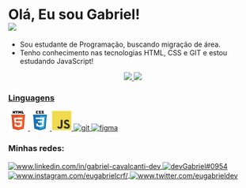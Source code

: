 ### <h1>Olá, Eu sou Gabriel! <img src="https://raw.githubusercontent.com/iampavangandhi/iampavangandhi/master/gifs/Hi.gif" style="width: 30px; display:block;" data-target="animated-image.originalImage"></h1>

- Sou estudante de Programação, buscando migração de área.
- Tenho conhecimento nas tecnologias HTML, CSS e GIT e estou estudando JavaScript!

<div display="flex" align="center">
  <a href="https://github.com/gabrielcavalcantids">
  <img height="140em" src="https://github-readme-stats.vercel.app/api?username=gabrielcavalcantids&show_icons=true&theme=dark&include_all_commits=true&count_private=true"/>
  <img height="140em" src="https://github-readme-stats.vercel.app/api/top-langs/?username=gabrielcavalcantids&layout=compact&langs_count=7&theme=dark"/>
</div>
   <h3 align="left">Linguagens</h3>
   <p align="left">
     <a href="https://www.w3.org/html/" target="_blank" rel="noreferrer"> 
       <img src="https://raw.githubusercontent.com/devicons/devicon/master/icons/html5/html5-original-wordmark.svg" alt="html5" width="40" height="40"/> 
     </a> 
     <a href="https://www.w3schools.com/css/" target="_blank" rel="noreferrer"> 
       <img src="https://raw.githubusercontent.com/devicons/devicon/master/icons/css3/css3-original-wordmark.svg" alt="css3" width="40" height="40"/> 
     </a> 
     <a href="https://developer.mozilla.org/en-US/docs/Web/JavaScript" target="_blank" rel="noreferrer"> 
       <img src="https://raw.githubusercontent.com/devicons/devicon/master/icons/javascript/javascript-original.svg" alt="javascript" width="40" height="40"/> 
     </a>
      <a href="https://git-scm.com/" target="_blank" rel="noreferrer"> 
       <img src="https://www.vectorlogo.zone/logos/git-scm/git-scm-icon.svg" alt="git" width="40" height="40"/> 
     </a> 
     <a href="https://www.figma.com/" target="_blank" rel="noreferrer"> 
       <img src="https://www.vectorlogo.zone/logos/figma/figma-icon.svg" alt="figma" width="40" height="40"/> 
     </a>
      </p>
     <h3 align="left">Minhas redes:</h3>
    <p align="left">
      <a href="https://linkedin.com/in/www.linkedin.com/in/gabriel-cavalcanti-dev" target="blank">
      <img align="center" src="https://raw.githubusercontent.com/rahuldkjain/github-profile-readme-generator/master/src/images/icons/Social/linked-in-alt.svg" alt="www.linkedin.com/in/gabriel-cavalcanti-dev" height="30" width="40" />
      </a>
       <a href="https://discord.gg/devGabriel#0954" target="blank">
      <img align="center" src="https://raw.githubusercontent.com/rahuldkjain/github-profile-readme-generator/master/src/images/icons/Social/discord.svg" alt="devGabriel#0954" height="30" width="40" />
      </a>
      <a href="https://instagram.com/eugabrielcrf/" target="blank">
      <img align="center" src="https://raw.githubusercontent.com/rahuldkjain/github-profile-readme-generator/master/src/images/icons/Social/instagram.svg" alt="www.instagram.com/eugabrielcrf/" height="30" width="40" />
      </a>
      <a href="https://twitter.com/eugabrieldev" target="blank">
      <img align="center" src="https://raw.githubusercontent.com/rahuldkjain/github-profile-readme-generator/master/src/images/icons/Social/twitter.svg" alt="www.twitter.com/eugabrieldev" height="30" width="40"/>
      </a>  
      </p>
  
      



